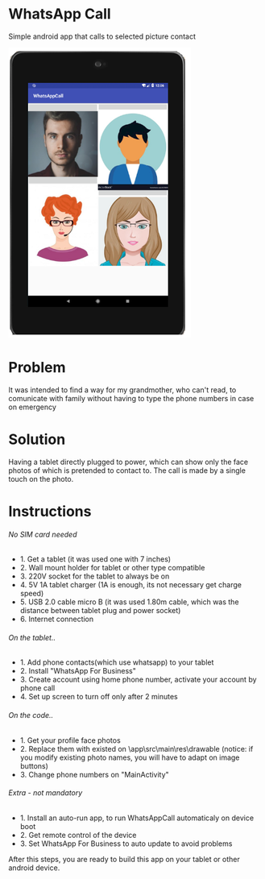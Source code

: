 # WhatsApp Call
Simple android app that calls to selected picture contact

![Main Example](/images/example.png)


<h1>Problem</h1>
It was intended to find a way for my grandmother, who can't read, to comunicate with family without having to type the phone numbers in case on emergency


<h1>Solution</h1>
Having a tablet directly plugged to power, which can show only the face photos of which is pretended to contact to. The call is made by a single touch on the photo.


<h1>Instructions</h1><h6>No SIM card needed</h6>
<ul>
  <li>1. Get a tablet (it was used one with 7 inches)</li>
  <li>2. Wall mount holder for tablet or other type compatible</li>
  <li>3. 220V socket for the tablet to always be on</li>
  <li>4. 5V 1A tablet charger (1A is enough, its not necessary get charge speed)</li>
  <li>5. USB 2.0 cable micro B (it was used 1.80m cable, which was the distance between tablet plug and power socket)</li>
  <li>6. Internet connection</li>
</ul>
  
<h6>On the tablet..</h6>
<ul>
  <li>1. Add phone contacts(which use whatsapp) to your tablet</li>
  <li>2. Install "WhatsApp For Business"</li>
  <li>3. Create account using home phone number, activate your account by phone call</li>
  <li>4. Set up screen to turn off only after 2 minutes</li>
</ul>
  
<h6>On the code..</h6>
<ul>
  <li>1. Get your profile face photos</li>
  <li>2. Replace them with existed on \app\src\main\res\drawable
  (notice: if you modify existing photo names, you will have to adapt on image buttons)</li>
  <li>3. Change phone numbers on "MainActivity"</li>
</ul>
  
  
<h6>Extra - not mandatory</h6>
<ul>
  <li>1. Install an auto-run app, to run WhatsAppCall automaticaly on device boot</li> 
  <li>2. Get remote control of the device</li> 
  <li>3. Set WhatsApp For Business to auto update to avoid problems</li> 
</ul>
  


After this steps, you are ready to build this app on your tablet or other android device.





